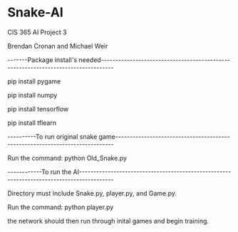 # Snake-AI
CIS 365 AI Project 3

Brendan Cronan and Michael Weir




-------Package install's needed----------------------------------------------------------------------------------

pip install pygame

pip install numpy

pip install tensorflow

pip install tflearn






----------To run original snake game-----------------------------------------------------------------------------

Run the command: python Old_Snake.py







------------To run the AI------------------------------------------------------------------------------------------

Directory must include Snake.py, player.py, and Game.py.

Run the command: python player.py

the network should then run through inital games and begin training.
